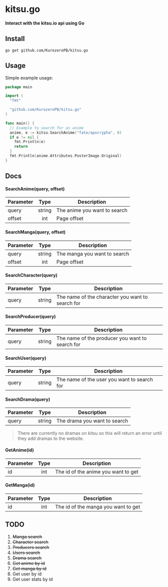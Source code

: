 # kitsu.go
__Interact with the kitsu.io api using Go__</br>

## Install
`go get github.com/KurozeroPB/kitsu.go`

## Usage
Simple example usage:
```go
package main

import (
  "fmt"

  "github.com/KurozeroPB/kitsu.go"
)

func main() {
  // Example to search for an anime
  anime, e := kitsu.SearchAnime("fate/apocrypha", 0)
  if e != nil {
    fmt.Println(e)
    return
  }
  fmt.Println(anime.Attributes.PosterImage.Original)
}
```

## Docs

#### SearchAnime(query, offset)
| Parameter | Type          | Description |
|-----------|:-------------:|-------------|
| query     | string        | The anime you want to search
| offset    | int        | Page offset

#### SearchManga(query, offset)
| Parameter | Type          | Description |
|-----------|:-------------:|-------------|
| query     | string        | The manga you want to search
| offset    | int        | Page offset

#### SearchCharacter(query)
| Parameter | Type          | Description |
|-----------|:-------------:|-------------|
| query     | string        | The name of the character you want to search for

#### SearchProducer(query)
| Parameter | Type          | Description |
|-----------|:-------------:|-------------|
| query     | string        | The name of the producer you want to search for

#### SearchUser(query)
| Parameter | Type          | Description |
|-----------|:-------------:|-------------|
| query     | string        | The name of the user you want to search for

#### SearchDrama(query)
| Parameter | Type          | Description |
|-----------|:-------------:|-------------|
| query     | string        | The drama you want to search
> There are currently no dramas on kitsu so this will return an error until they add dramas to the website.

#### GetAnime(id)
| Parameter | Type          | Description |
|-----------|:-------------:|-------------|
| id        | int           | The id of the anime you want to get

#### GetManga(id)
| Parameter | Type          | Description |
|-----------|:-------------:|-------------|
| id        | int           | The id of the manga you want to get

## TODO
1. ~~Manga search~~
2. ~~Character search~~
3. ~~Producers search~~
4. ~~Users search~~
5. ~~Drama search~~
6. ~~Get anime by id~~
7. ~~Get manga by id~~
8. Get user by id
9. Get user stats by id

<!--
Get user by id:
https://kitsu.io/api/edge/users/id
http://docs.kitsu.apiary.io/#reference/users/users/fetch-resource

Get user stats by id:
https://kitsu.io/api/edge/stats/id
http://docs.kitsu.apiary.io/#reference/users/stats/fetch-resource
-->
